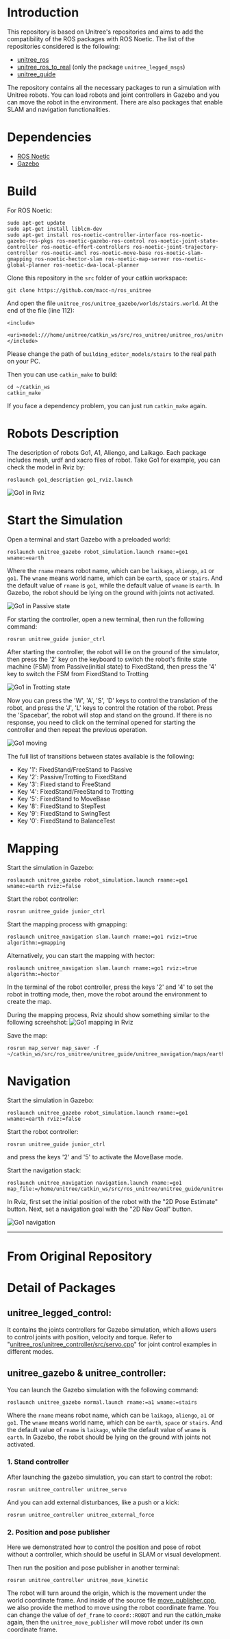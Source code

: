 # Introduction
This repository is based on Unitree's repositories and aims to add the compatibility of the ROS packages with ROS Noetic. The list of the repositories considered is the following:
* [unitree_ros](https://github.com/unitreerobotics/unitree_ros)
* [unitree_ros_to_real](https://github.com/unitreerobotics/unitree_ros_to_real) (only the package `unitree_legged_msgs`)
* [unitree_guide](https://github.com/unitreerobotics/unitree_guide)

The repository contains all the necessary packages to run a simulation with Unitree robots. You can load robots and joint controllers in Gazebo and you can move the robot in the environment. There are also packages that enable SLAM and navigation functionalities.

# Dependencies
* [ROS Noetic](https://www.ros.org/)
* [Gazebo](http://gazebosim.org/)

# Build

For ROS Noetic:
```
sudo apt-get update
sudo apt-get install liblcm-dev
sudo apt-get install ros-noetic-controller-interface ros-noetic-gazebo-ros-pkgs ros-noetic-gazebo-ros-control ros-noetic-joint-state-controller ros-noetic-effort-controllers ros-noetic-joint-trajectory-controller ros-noetic-amcl ros-noetic-move-base ros-noetic-slam-gmapping ros-noetic-hector-slam ros-noetic-map-server ros-noetic-global-planner ros-noetic-dwa-local-planner
```

Clone this repository in the `src` folder of your catkin workspace:
```
git clone https://github.com/macc-n/ros_unitree
```

And open the file `unitree_ros/unitree_gazebo/worlds/stairs.world`. At the end of the file (line 112):
```
<include>
    <uri>model:///home/unitree/catkin_ws/src/ros_unitree/unitree_ros/unitree_gazebo/worlds/building_editor_models/stairs</uri>
</include>
```
Please change the path of `building_editor_models/stairs` to the real path on your PC.

Then you can use `catkin_make` to build:
```
cd ~/catkin_ws
catkin_make
```

If you face a dependency problem, you can just run `catkin_make` again.

# Robots Description
The description of robots Go1, A1, Aliengo, and Laikago. Each package includes mesh, urdf and xacro files of robot. Take Go1 for example, you can check the model in Rviz by:
```
roslaunch go1_description go1_rviz.launch
```
![Go1 in Rviz](./doc/unitree_go1_rviz.png)

# Start the Simulation
Open a terminal and start Gazebo with a preloaded world:
```
roslaunch unitree_gazebo robot_simulation.launch rname:=go1 wname:=earth
```
Where the `rname` means robot name, which can be `laikago`, `aliengo`, `a1` or `go1`. The `wname` means world name, which can be `earth`, `space` or `stairs`. And the default value of `rname` is `go1`, while the default value of `wname` is `earth`. In Gazebo, the robot should be lying on the ground with joints not activated.

![Go1 in Passive state](./doc/unitree_go1_gazebo_1.png)

For starting the controller, open a new terminal, then run the following command:
```
rosrun unitree_guide junior_ctrl
```
After starting the controller, the robot will lie on the ground of the simulator, then press the '2' key on the keyboard to switch the robot's finite state machine (FSM) from Passive(initial state) to FixedStand, then press the '4' key to switch the FSM from FixedStand to Trotting

![Go1 in Trotting state](./doc/unitree_go1_gazebo_2.png)

Now you can press the 'W', 'A', 'S', 'D' keys to control the translation of the robot, and press the 'J', 'L' keys to control the rotation of the robot. Press the 'Spacebar', the robot will stop and stand on the ground. If there is no response, you need to click on the terminal opened for starting the controller and then repeat the previous operation.

![Go1 moving](./doc/unitree_go1_gazebo_3.gif)

The full list of transitions between states available is the following:
* Key '1': FixedStand/FreeStand to Passive
* Key '2': Passive/Trotting to FixedStand
* Key '3': Fixed stand to FreeStand
* Key '4': FixedStand/FreeStand to Trotting
* Key '5': FixedStand to MoveBase
* Key '8': FixedStand to StepTest
* Key '9': FixedStand to SwingTest
* Key '0': FixedStand to BalanceTest

# Mapping

Start the simulation in Gazebo:
```
roslaunch unitree_gazebo robot_simulation.launch rname:=go1 wname:=earth rviz:=false
```

Start the robot controller:
```
rosrun unitree_guide junior_ctrl
```

Start the mapping process with gmapping:
```
roslaunch unitree_navigation slam.launch rname:=go1 rviz:=true algorithm:=gmapping
```
Alternatively, you can start the mapping with hector:
```
roslaunch unitree_navigation slam.launch rname:=go1 rviz:=true algorithm:=hector
```
In the terminal of the robot controller, press the keys '2' and '4' to set the robot in trotting mode, then, move the robot around the environment to create the map.

During the mapping process, Rviz should show something similar to the following screehshot:
![Go1 mapping in Rviz](./doc/unitree_go1_mapping_rviz.png)

Save the map:
```
rosrun map_server map_saver -f ~/catkin_ws/src/ros_unitree/unitree_guide/unitree_navigation/maps/earth
```

# Navigation
Start the simulation in Gazebo:
```
roslaunch unitree_gazebo robot_simulation.launch rname:=go1 wname:=earth rviz:=false
```

Start the robot controller:
```
rosrun unitree_guide junior_ctrl
```
and press the keys '2' and '5' to activate the MoveBase mode.

Start the navigation stack:
```
roslaunch unitree_navigation navigation.launch rname:=go1 map_file:=/home/unitree/catkin_ws/src/ros_unitree/unitree_guide/unitree_navigation/maps/earth.yaml
```

In Rviz, first set the initial position of the robot with the "2D Pose Estimate" button. Next, set a navigation goal with the "2D Nav Goal" button.

![Go1 navigation](./doc/unitree_go1_navigation.gif)

---

# From Original Repository

# Detail of Packages
## unitree_legged_control:
It contains the joints controllers for Gazebo simulation, which allows users to control joints with position, velocity and torque. Refer to "[unitree_ros/unitree_controller/src/servo.cpp](https://github.com/unitreerobotics/unitree_ros/blob/master/unitree_controller/src/servo.cpp)" for joint control examples in different modes.

## unitree_gazebo & unitree_controller:
You can launch the Gazebo simulation with the following command:
```
roslaunch unitree_gazebo normal.launch rname:=a1 wname:=stairs
```
Where the `rname` means robot name, which can be `laikago`, `aliengo`, `a1` or `go1`. The `wname` means world name, which can be `earth`, `space` or `stairs`. And the default value of `rname` is `laikago`, while the default value of `wname` is `earth`. In Gazebo, the robot should be lying on the ground with joints not activated.

### 1. Stand controller
After launching the gazebo simulation, you can start to control the robot:
```
rosrun unitree_controller unitree_servo
```

And you can add external disturbances, like a push or a kick:
```
rosrun unitree_controller unitree_external_force
```
### 2. Position and pose publisher
Here we demonstrated how to control the position and pose of robot without a controller, which should be useful in SLAM or visual development.

Then run the position and pose publisher in another terminal:
```
rosrun unitree_controller unitree_move_kinetic
```
The robot will turn around the origin, which is the movement under the world coordinate frame. And inside of the source file [move_publisher.cpp](https://github.com/unitreerobotics/unitree_ros/blob/master/unitree_controller/src/move_publisher.cpp), we also provide the method to move using the robot coordinate frame. You can change the value of `def_frame` to `coord::ROBOT` and run the catkin_make again, then the `unitree_move_publisher` will move robot under its own coordinate frame.

